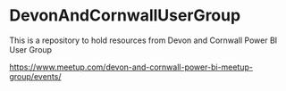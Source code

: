 # DevonAndCornwallUserGroup
This is a repository to hold resources from Devon and Cornwall Power BI User Group

https://www.meetup.com/devon-and-cornwall-power-bi-meetup-group/events/
